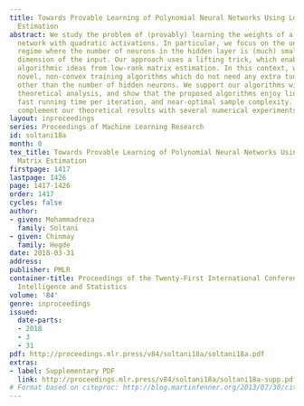 ```yaml
---
title: Towards Provable Learning of Polynomial Neural Networks Using Low-Rank Matrix
  Estimation
abstract: We study the problem of (provably) learning the weights of a two-layer neural
  network with quadratic activations. In particular, we focus on the under-parametrized
  regime where the number of neurons in the hidden layer is (much) smaller than the
  dimension of the input. Our approach uses a lifting trick, which enables us to borrow
  algorithmic ideas from low-rank matrix estimation. In this context, we propose two
  novel, non-convex training algorithms which do not need any extra tuning parameters
  other than the number of hidden neurons. We support our algorithms with rigorous
  theoretical analysis, and show that the proposed algorithms enjoy linear convergence,
  fast running time per iteration, and near-optimal sample complexity. Finally, we
  complement our theoretical results with several numerical experiments.
layout: inproceedings
series: Proceedings of Machine Learning Research
id: soltani18a
month: 0
tex_title: Towards Provable Learning of Polynomial Neural Networks Using Low-Rank
  Matrix Estimation
firstpage: 1417
lastpage: 1426
page: 1417-1426
order: 1417
cycles: false
author:
- given: Mohammadreza
  family: Soltani
- given: Chinmay
  family: Hegde
date: 2018-03-31
address: 
publisher: PMLR
container-title: Proceedings of the Twenty-First International Conference on Artificial
  Intelligence and Statistics
volume: '84'
genre: inproceedings
issued:
  date-parts:
  - 2018
  - 3
  - 31
pdf: http://proceedings.mlr.press/v84/soltani18a/soltani18a.pdf
extras:
- label: Supplementary PDF
  link: http://proceedings.mlr.press/v84/soltani18a/soltani18a-supp.pdf
# Format based on citeproc: http://blog.martinfenner.org/2013/07/30/citeproc-yaml-for-bibliographies/
---
```

